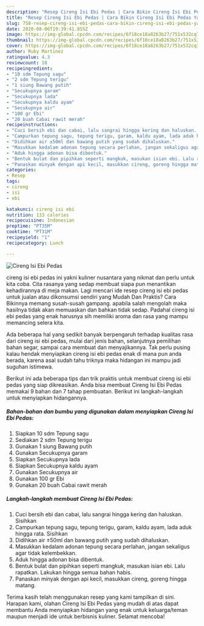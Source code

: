 ```yaml
---
description: "Resep Cireng Isi Ebi Pedas | Cara Bikin Cireng Isi Ebi Pedas Yang Lezat"
title: "Resep Cireng Isi Ebi Pedas | Cara Bikin Cireng Isi Ebi Pedas Yang Lezat"
slug: 758-resep-cireng-isi-ebi-pedas-cara-bikin-cireng-isi-ebi-pedas-yang-lezat
date: 2020-08-06T19:39:41.855Z
image: https://img-global.cpcdn.com/recipes/6f18ce18a8263b27/751x532cq70/cireng-isi-ebi-pedas-foto-resep-utama.jpg
thumbnail: https://img-global.cpcdn.com/recipes/6f18ce18a8263b27/751x532cq70/cireng-isi-ebi-pedas-foto-resep-utama.jpg
cover: https://img-global.cpcdn.com/recipes/6f18ce18a8263b27/751x532cq70/cireng-isi-ebi-pedas-foto-resep-utama.jpg
author: Ruby Martinez
ratingvalue: 4.3
reviewcount: 10
recipeingredient:
- "10 sdm Tepung sagu"
- "2 sdm Tepung terigu"
- "1 siung Bawang putih"
- "Secukupnya garam"
- "Secukupnya lada"
- "Secukupnya kaldu ayam"
- "Secukupnya air"
- "100 gr Ebi"
- "20 buah Cabai rawit merah"
recipeinstructions:
- "Cuci bersih ebi dan cabai, lalu sangrai hingga kering dan haluskan. Sisihkan"
- "Campurkan tepung sagu, tepung terigu, garam, kaldu ayam, lada aduk hingga rata. Sisihkan"
- "Didihkan air ±50ml dan bawang putih yang sudah dihaluskan."
- "Masukkan kedalam adonan tepung secara perlahan, jangan sekaligus agar tidak kelembekkan."
- "Aduk hingga adonan bisa dibentuk."
- "Bentuk bulat dan pipihkan seperti mangkuk, masukan isian ebi. Lalu rapatkan. Lakukan hingga semua bahan habis."
- "Panaskan minyak dengan api kecil, masukkan cireng, goreng hingga matang."
categories:
- Resep
tags:
- cireng
- isi
- ebi

katakunci: cireng isi ebi 
nutrition: 133 calories
recipecuisine: Indonesian
preptime: "PT35M"
cooktime: "PT31M"
recipeyield: "1"
recipecategory: Lunch

---
```



![Cireng Isi Ebi Pedas](https://img-global.cpcdn.com/recipes/6f18ce18a8263b27/751x532cq70/cireng-isi-ebi-pedas-foto-resep-utama.jpg)


cireng isi ebi pedas ini yakni kuliner nusantara yang nikmat dan perlu untuk kita coba. Cita rasanya yang sedap membuat siapa pun menantikan kehadirannya di meja makan.
Lagi mencari ide resep cireng isi ebi pedas untuk jualan atau dikonsumsi sendiri yang Mudah Dan Praktis? Cara Bikinnya memang susah-susah gampang. apabila salah mengolah maka hasilnya tidak akan memuaskan dan bahkan tidak sedap. Padahal cireng isi ebi pedas yang enak harusnya sih memiliki aroma dan rasa yang mampu memancing selera kita.

Ada beberapa hal yang sedikit banyak berpengaruh terhadap kualitas rasa dari cireng isi ebi pedas, mulai dari jenis bahan, selanjutnya pemilihan bahan segar, sampai cara membuat dan menyajikannya. Tak perlu pusing kalau hendak menyiapkan cireng isi ebi pedas enak di mana pun anda berada, karena asal sudah tahu triknya maka hidangan ini mampu jadi suguhan istimewa.




Berikut ini ada beberapa tips dan trik praktis untuk membuat cireng isi ebi pedas yang siap dikreasikan. Anda bisa membuat Cireng Isi Ebi Pedas memakai 9 bahan dan 7 tahap pembuatan. Berikut ini langkah-langkah untuk menyiapkan hidangannya.

<!--inarticleads1-->

##### Bahan-bahan dan bumbu yang digunakan dalam menyiapkan Cireng Isi Ebi Pedas:

1. Siapkan 10 sdm Tepung sagu
1. Sediakan 2 sdm Tepung terigu
1. Gunakan 1 siung Bawang putih
1. Gunakan Secukupnya garam
1. Siapkan Secukupnya lada
1. Siapkan Secukupnya kaldu ayam
1. Gunakan Secukupnya air
1. Gunakan 100 gr Ebi
1. Gunakan 20 buah Cabai rawit merah




<!--inarticleads2-->

##### Langkah-langkah membuat Cireng Isi Ebi Pedas:

1. Cuci bersih ebi dan cabai, lalu sangrai hingga kering dan haluskan. Sisihkan
1. Campurkan tepung sagu, tepung terigu, garam, kaldu ayam, lada aduk hingga rata. Sisihkan
1. Didihkan air ±50ml dan bawang putih yang sudah dihaluskan.
1. Masukkan kedalam adonan tepung secara perlahan, jangan sekaligus agar tidak kelembekkan.
1. Aduk hingga adonan bisa dibentuk.
1. Bentuk bulat dan pipihkan seperti mangkuk, masukan isian ebi. Lalu rapatkan. Lakukan hingga semua bahan habis.
1. Panaskan minyak dengan api kecil, masukkan cireng, goreng hingga matang.




Terima kasih telah menggunakan resep yang kami tampilkan di sini. Harapan kami, olahan Cireng Isi Ebi Pedas yang mudah di atas dapat membantu Anda menyiapkan hidangan yang enak untuk keluarga/teman maupun menjadi ide untuk berbisnis kuliner. Selamat mencoba!
